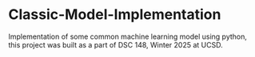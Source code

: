 # Classic-Model-Implementation
Implementation of some common machine learning model using python, this project was built as a part of DSC 148, Winter 2025 at UCSD.
